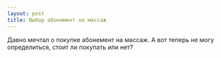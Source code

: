 ```yaml
---
layout: post 
title: Выбор абонемент на массаж 
--- 
```

Давно мечтал о покупке абонемент на массаж. А вот теперь не могу определиться, стоит ли покупать или нет?
